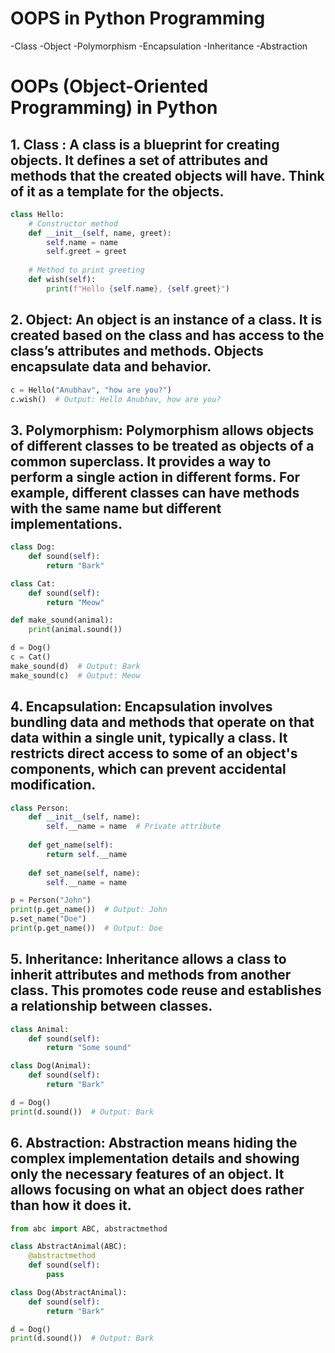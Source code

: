 
# OOPS in Python Programming

-Class
-Object
-Polymorphism
-Encapsulation
-Inheritance
-Abstraction

# OOPs (Object-Oriented Programming) in Python

## 1. Class : A class is a blueprint for creating objects. It defines a set of attributes and methods that the created objects will have. Think of it as a template for the objects.

   ```python
   class Hello:
       # Constructor method
       def __init__(self, name, greet):
           self.name = name
           self.greet = greet
       
       # Method to print greeting
       def wish(self):
           print(f"Hello {self.name}, {self.greet}")
   ```

## 2. Object: An object is an instance of a class. It is created based on the class and has access to the class’s attributes and methods. Objects encapsulate data and behavior.

   ```python
   c = Hello("Anubhav", "how are you?")
   c.wish()  # Output: Hello Anubhav, how are you?
   ```

## 3. Polymorphism: Polymorphism allows objects of different classes to be treated as objects of a common superclass. It provides a way to perform a single action in different forms. For example, different classes can have methods with the same name but different implementations.

   ```python
   class Dog:
       def sound(self):
           return "Bark"
   
   class Cat:
       def sound(self):
           return "Meow"
   
   def make_sound(animal):
       print(animal.sound())
   
   d = Dog()
   c = Cat()
   make_sound(d)  # Output: Bark
   make_sound(c)  # Output: Meow
   ```

## 4. Encapsulation: Encapsulation involves bundling data and methods that operate on that data within a single unit, typically a class. It restricts direct access to some of an object's components, which can prevent accidental modification.

   ```python
   class Person:
       def __init__(self, name):
           self.__name = name  # Private attribute
       
       def get_name(self):
           return self.__name
       
       def set_name(self, name):
           self.__name = name
   
   p = Person("John")
   print(p.get_name())  # Output: John
   p.set_name("Doe")
   print(p.get_name())  # Output: Doe
   ```

## 5. Inheritance: Inheritance allows a class to inherit attributes and methods from another class. This promotes code reuse and establishes a relationship between classes.

   ```python
   class Animal:
       def sound(self):
           return "Some sound"
   
   class Dog(Animal):
       def sound(self):
           return "Bark"
   
   d = Dog()
   print(d.sound())  # Output: Bark
   ```

## 6. Abstraction: Abstraction means hiding the complex implementation details and showing only the necessary features of an object. It allows focusing on what an object does rather than how it does it.

   ```python
   from abc import ABC, abstractmethod
   
   class AbstractAnimal(ABC):
       @abstractmethod
       def sound(self):
           pass
   
   class Dog(AbstractAnimal):
       def sound(self):
           return "Bark"
   
   d = Dog()
   print(d.sound())  # Output: Bark
